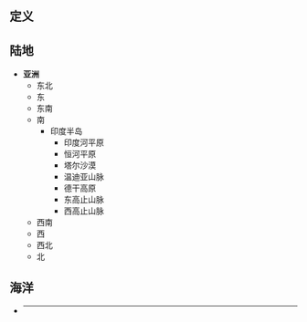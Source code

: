 #
## 定义
## 陆地
+ **亚洲**
    + 东北
    + 东
    + 东南
    + 南
        + 印度半岛
            + 印度河平原
            + 恒河平原
            + 塔尔沙漠
            + 温迪亚山脉
            + 德干高原
            + 东高止山脉
            + 西高止山脉
    + 西南
    + 西
    + 西北
    + 北

## 海洋
+ ****